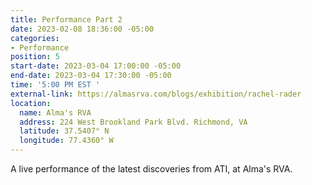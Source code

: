 ```yaml
---
title: Performance Part 2
date: 2023-02-08 18:36:00 -05:00
categories:
- Performance
position: 5
start-date: 2023-03-04 17:00:00 -05:00
end-date: 2023-03-04 17:30:00 -05:00
time: '5:00 PM EST '
external-link: https://almasrva.com/blogs/exhibition/rachel-rader
location:
  name: Alma's RVA
  address: 224 West Brookland Park Blvd. Richmond, VA
  latitude: 37.5407° N
  longitude: 77.4360° W
---
```


A live performance of the latest discoveries from ATI, at Alma's RVA.